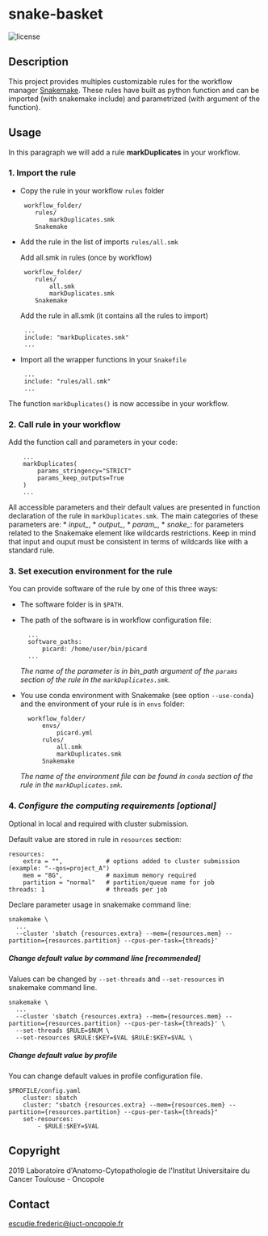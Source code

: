 # snake-basket

![license](https://img.shields.io/badge/license-GPLv3-blue)

## Description
This project provides multiples customizable rules for the workflow manager
[Snakemake](https://snakemake.readthedocs.io/en/stable/#). These rules have
built as python function and can be imported (with snakemake include) and
parametrized (with argument of the function).

## Usage
In this paragraph we will add a rule **markDuplicates** in your workflow.

### 1. Import the rule

  * Copy the rule in your workflow `rules` folder

         workflow_folder/
            rules/
                markDuplicates.smk          
            Snakemake

  * Add the rule in the list of imports `rules/all.smk`

    Add all.smk in rules (once by workflow)

         workflow_folder/
            rules/
                all.smk
                markDuplicates.smk
            Snakemake

    Add the rule in all.smk (it contains all the rules to import)

         ...
         include: "markDuplicates.smk"
         ...

  * Import all the wrapper functions in your `Snakefile`

         ...
         include: "rules/all.smk"
         ...

  The function `markDuplicates()` is now accessibe in your workflow.

### 2. Call rule in your workflow

  Add the function call and parameters in your code:

        ...
        markDuplicates(
            params_stringency="STRICT"
            params_keep_outputs=True
        )
        ...

  All accessible parameters and their default values are presented in function
  declaration of the rule in `markDuplicates.smk`. The main categories of these
  parameters are:
    * *input_*,
    * *output_*,
    * *param_*,
    * *snake_*: for parameters related to the Snakemake element like wildcards
    restrictions.
  Keep in mind that input and ouput must be consistent in terms of wildcards
  like with a standard rule.

### 3. Set execution environment for the rule

You can provide software of the rule by one of this three ways:

  * The software folder is in `$PATH`.

  * The path of the software is in workflow configuration file:

          ...
          software_paths:
              picard: /home/user/bin/picard
          ...

    *The name of the parameter is in bin_path argument of the `params` section
    of the rule in the `markDuplicates.smk`.*

  * You use conda environment with Snakemake (see option `--use-conda`) and
  the environment of your rule is in `envs` folder:

          workflow_folder/
              envs/
                  picard.yml
              rules/
                  all.smk
                  markDuplicates.smk
              Snakemake

     *The name of the environment file can be found in `conda` section of the
     rule in the `markDuplicates.smk`.*

### 4. *Configure the computing requirements [optional]*

Optional in local and required with cluster submission.
  
Default value are stored in rule in `resources` section:

    resources:
        extra = "",            # options added to cluster submission (example: "--qos=project_A")
        mem = "8G",            # maximum memory required
        partition = "normal"   # partition/queue name for job
    threads: 1                 # threads per job

Declare parameter usage in snakemake command line:

    snakemake \
      ...
      --cluster 'sbatch {resources.extra} --mem={resources.mem} --partition={resources.partition} --cpus-per-task={threads}'

##### Change default value by command line [recommended]

Values can be changed by `--set-threads` and `--set-resources` in snakemake
command line.

    snakemake \
      ...
      --cluster 'sbatch {resources.extra} --mem={resources.mem} --partition={resources.partition} --cpus-per-task={threads}' \
      --set-threads $RULE=$NUM \
      --set-resources $RULE:$KEY=$VAL $RULE:$KEY=$VAL \

##### Change default value by profile

You can change default values in profile configuration file.

    $PROFILE/config.yaml
        cluster: sbatch
        cluster: "sbatch {resources.extra} --mem={resources.mem} --partition={resources.partition} --cpus-per-task={threads}"
        set-resources:
            - $RULE:$KEY=$VAL

## Copyright
2019 Laboratoire d'Anatomo-Cytopathologie de l'Institut Universitaire du Cancer
Toulouse - Oncopole

## Contact
escudie.frederic@iuct-oncopole.fr
